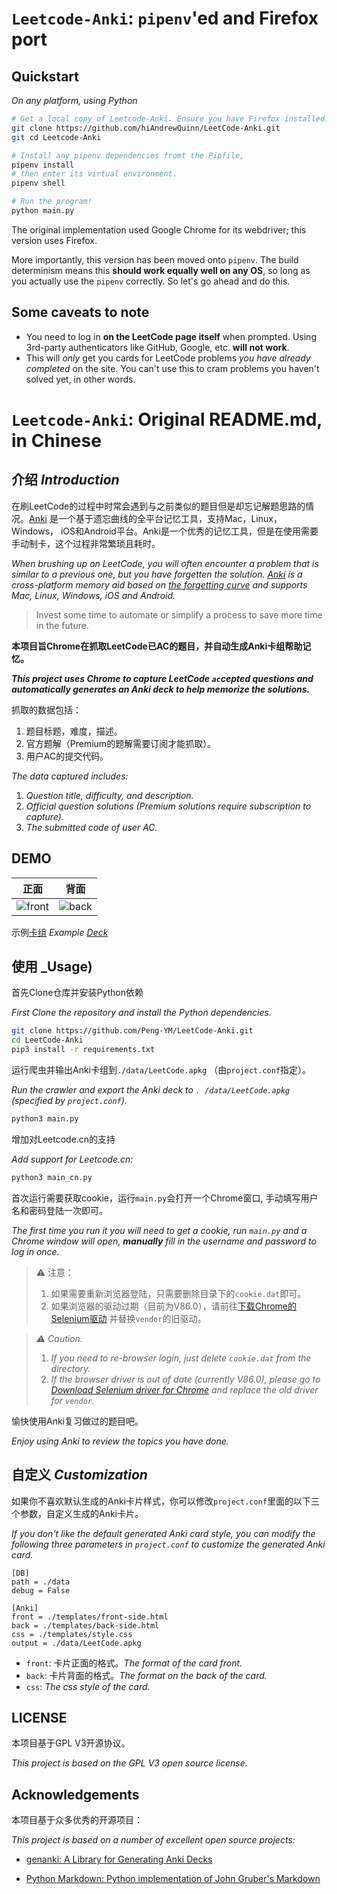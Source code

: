 # `Leetcode-Anki`: `pipenv`'ed and Firefox port

## Quickstart

_On any platform, using Python_

```sh
# Get a local copy of Leetcode-Anki. Ensure you have Firefox installed.
git clone https://github.com/hiAndrewQuinn/LeetCode-Anki.git
git cd Leetcode-Anki

# Install any pipenv dependencies fromt the Pipfile,
pipenv install
# then enter its virtual environment.
pipenv shell

# Run the program!
python main.py
```

The original implementation used Google Chrome for its webdriver; this version uses Firefox.

More importantly, this version has been moved onto `pipenv`. The build determinism means this **should work equally well on any OS**, so long as you actually use the `pipenv` correctly. So let's go ahead and do this.


## Some caveats to note

- You need to log in **on the LeetCode page itself** when prompted. Using 3rd-party authenticators like GitHub, Google, etc. **will not work**.
- This will *only* get you cards for LeetCode problems *you have already completed* on the site. You can't use this to cram problems you haven't solved yet, in other words.

# `Leetcode-Anki`: Original README.md, in Chinese

## 介绍 _Introduction_

在刷LeetCode的过程中时常会遇到与之前类似的题目但是却忘记解题思路的情况。[Anki](https://apps.ankiweb.net/) 是一个基于遗忘曲线的全平台记忆工具，支持Mac，Linux， Windows， iOS和Android平台。Anki是一个优秀的记忆工具，但是在使用需要手动制卡，这个过程非常繁琐且耗时。

_When brushing up on LeetCode, you will often encounter a problem that is similar to a previous one, but you have forgetten the solution. [Anki](https://apps.ankiweb.net/) is a cross-platform memory aid based on [the forgetting curve](https://www.wikiwand.com/en/Forgetting_curve) and supports Mac, Linux, Windows, iOS and Android._

> Invest some time to automate or simplify a process to save more time in the future.

**本项目旨Chrome在抓取LeetCode已AC的题目，并自动生成Anki卡组帮助记忆。**

_**This project uses Chrome to capture LeetCode `ac`cepted questions and automatically generates an Anki deck to help memorize the solutions.**_

抓取的数据包括：

1. 题目标题，难度，描述。
2. 官方题解（Premium的题解需要订阅才能抓取）。
3. 用户AC的提交代码。

_The data captured includes:_

1. _Question title, difficulty, and description._
2. _Official question solutions (Premium solutions require subscription to capture)._
3. _The submitted code of user AC._

## DEMO

|            正面            |           背面           |
| :------------------------: | :----------------------: |
| ![front](./demo/front.JPG) | ![back](./demo/back.JPG) |

示例[卡组](https://github.com/Peng-YM/LeetCode-Anki/blob/master/data/LeetCode.apkg?raw=true) _Example [Deck](https://github.com/Peng-YM/LeetCode-Anki/blob/master/data/LeetCode.apkg?raw=true)_

## 使用 _Usage)

首先Clone仓库并安装Python依赖

_First Clone the repository and install the Python dependencies._

```bash
git clone https://github.com/Peng-YM/LeetCode-Anki.git
cd LeetCode-Anki
pip3 install -r requirements.txt
```

运行爬虫并输出Anki卡组到`./data/LeetCode.apkg` （由`project.conf`指定）。

_Run the crawler and export the Anki deck to `. /data/LeetCode.apkg` (specified by `project.conf`)._


```bash
python3 main.py
```

增加对Leetcode.cn的支持

_Add support for Leetcode.cn:_

```bash
python3 main_cn.py
```

首次运行需要获取cookie，运行`main.py`会打开一个Chrome窗口, 手动填写用户名和密码登陆一次即可。

_The first time you run it you will need to get a cookie, run `main.py` and a Chrome window will open, **manually** fill in the username and password to log in once._

> ⚠️ 注意：
> 1. 如果需要重新浏览器登陆，只需要删除目录下的`cookie.dat`即可。
> 2. 如果浏览器的驱动过期（目前为V86.0），请前往[下载Chrome的Selenium驱动](https://chromedriver.chromium.org/downloads) 并替换`vendor`的旧驱动。


> _⚠️ Caution._
> 1. _If you need to re-browser login, just delete `cookie.dat` from the directory._
> 2. _If the browser driver is out of date (currently V86.0), please go to [Download Selenium driver for Chrome](https://chromedriver.chromium.org/downloads) and replace the old driver for `vendor`._


愉快使用Anki复习做过的题目吧。

_Enjoy using Anki to review the topics you have done._


## 自定义 _Customization_

如果你不喜欢默认生成的Anki卡片样式，你可以修改`project.conf`里面的以下三个参数，自定义生成的Anki卡片。

_If you don't like the default generated Anki card style, you can modify the following three parameters in `project.conf` to customize the generated Anki card._

```properties
[DB]
path = ./data
debug = False

[Anki]
front = ./templates/front-side.html
back = ./templates/back-side.html
css = ./templates/style.css
output = ./data/LeetCode.apkg
```

- `front`: 卡片正面的格式。_The format of the card front._
- `back`: 卡片背面的格式。_The format on the back of the card._
- `css`: _The css style of the card._

## LICENSE

本项目基于GPL V3开源协议。

_This project is based on the GPL V3 open source license._

## Acknowledgements

本项目基于众多优秀的开源项目：

_This project is based on a number of excellent open source projects:_

- [genanki: A Library for Generating Anki Decks](https://github.com/kerrickstaley/genanki)

- [Python Markdown: Python implementation of John Gruber's Markdown](https://github.com/Python-Markdown/markdown)
